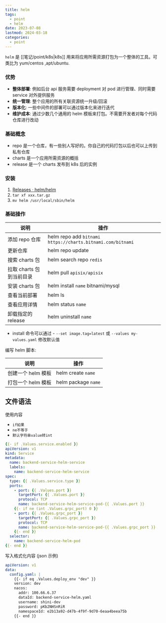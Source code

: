 ```yaml
---
title: helm
tags:
  - point
  - helm
date: 2023-07-08
lastmod: 2024-03-18
categories:
  - point
---
```


`helm` 是 [[笔记/point/k8s|k8s]] 用来将应用所需资源打包为一个整体的工具。可类比为 yum/centos ,apt/ubuntu.

### 优势

- **整体部署**: 例如后台 api 服务需要 deployment 对 pod 进行管理、同时需要 service 对外提供服务
- **统一管理**: 整个应用的所有关联资源统一升级/回滚
- **版本化**: 一些中间件的部署可以通过版本化来进行迭代
- **维护成本**: 通过少数几个通用的 helm 模板来打包。不需要开发者对每个代码仓库进行改动

### 基础概念

- repo 是一个仓库，有一些别人写好的。你自己的代码打包以后也可以上传到私有仓库
- charts 是一个应用所需资源的概括
- release 是一个 charts 发布到 k8s 后的实例

### 安装

1. [Releases · helm/helm](https://github.com/helm/helm/releases)
2. `tar xf xxx.tar.gz`
3. `mv helm /usr/local/sbin/helm`

### 基础操作

| 说明                     | 操作                                                         |
| ------------------------ | ------------------------------------------------------------ |
| 添加 repo 仓库           | helm repo add `bitnami` `https://charts.bitnami.com/bitnami` |
| 更新仓库                 | helm repo update                                             |
| 搜索 charts 包           | helm search repo `redis`                                     |
| 拉取 charts 包到当前目录 | helm pull `apisix/apisix`                                    |
| 安装 charts 包           | helm install `name` bitnami/mysql                            |
| 查看当前部署             | helm ls                                                      |
| 查看应用详情             | helm status `name`                                           |
| 卸载指定的 release       | helm uninstall `name`                                        |

- install 命令可以通过 - `--set image.tag=latest` 或 `--values my-values.yaml` 修改默认值

编写 helm 脚本:

|  说明   | 操作  |
|  ---  | ---  |
| 创建一个 helm 模板  | helm create `name` |
| 打包一个 helm 模板  | helm package `name` |

## 文件语法

使用内容

- `if如果`
- `ne不等于`
- `默认字符串value转int`

```yaml
{{- if .Values.service.enabled }}
apiVersion: v1
kind: Service
metadata:
  name: backend-service-helm-service
  labels:
    name: backend-service-helm-service
spec:
  type: {{ .Values.service.type }}
  ports:
    - port: {{ .Values.port }}
      targetPort: {{ .Values.port }}
      protocol: TCP
      name: backend-service-helm-service-pod-{{ .Values.port }}
    {{- if ne (int .Values.grpc_port) 0 }}
    - port: {{ .Values.grpc_port }}
      targetPort: {{ .Values.grpc_port }}
      protocol: TCP
      name: backend-service-helm-service-pod-{{ .Values.grpc_port }}
    {{- end }}
  selector:
    name: backend-service-helm-pod
{{- end }}
```

写入格式化内容 (json 示例)

```yaml
apiVersion: v1
data:
  config.yaml: |
    {{- if eq .Values.deploy_env "dev" }}
    version: dev
    nacos:
      addr: 100.66.6.37
      dataId: backend-service-helm.yaml
      username: shini-dev
      password: pKb2NHSnRiR
      namespaceId: e2b13a92-d47b-4f9f-9d70-6eaa4beea75b
    {{- end }}
```
